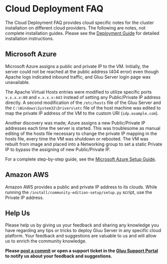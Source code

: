 # Cloud Deployment FAQ

The Cloud Deployment FAQ provides cloud specific notes for the cluster
installation on different cloud providers. The following are notes, not
complete installation guides. Please see the [Deployment
Guide](../admin-guide/deployment/index.md) for detailed installation
instructions.

## Microsoft Azure

Microsoft Azure assigns a public and private IP to the VM. Initially,
the server could not be reached at the public address (404 error) even
though Apache logs indicated inbound traffic, and Gluu Server login page
was unavailable.

The Apache Virtual Hosts entries were modified to utilize specific ports
`x.x.x.x:80` and `x.x.x.x:443` instead of setting any Public/Private IP
address directly. A second modification of the `/etc/hosts` file of the
Gluu Server and the `C:\Windows\System32\Drivers\etc` file of the host
machine was edited to map the private IP address of the VM to the custom
URI (`idp.example.com`).

Another discovery was made; Azure assigns a new Public/Private IP
addresses each time the server is started. This was troublesome as
manual editing of the hosts file necessary to change the private IP
mapping in the hosts file, every time the VM was shutdown or rebooted.
The VM was rebuilt from image and placed into a Networking group to set
a static Private IP to bypass the assigning of new Public/Private IP.

For a complete step-by-step guide, see the [Microsoft Azure Setup Guide](./azure.md).

## Amazon AWS

Amazon AWS provides a public and private IP address to its clouds. While
running the `/install/community-edition-setup/setup.py` script, use the
Private IP address.

## Help Us

Please help us by giving us your feedback and sharing any knowledge you
have regarding any tips or tricks to deploy Gluu Server in any specific
cloud platform. Your feedback and suggestions are valuable to us and
will allow us to enrich the community knowledge.

**Please [post a commit](https://github.com/GluuFederation/docs/blob/master/sources/faq/cloud-faq.md) or open a support ticket in the [Gluu Support Portal](https://support.gluu.org) to notify us about your feedback and suggestions.**
